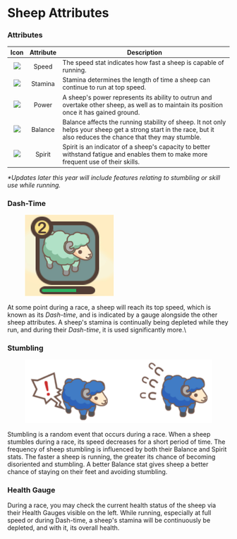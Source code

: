 # Sheep Attributes

### **Attributes**

|                          Icon                          | Attribute | Description                                                                                                                                                        |
| :----------------------------------------------------: | :-------: | ------------------------------------------------------------------------------------------------------------------------------------------------------------------ |
|     ![](../../.gitbook/assets/icon\_st\_speed.png)     |   Speed   | The speed stat indicates how fast a sheep is capable of running.                                                                                                   |
| ![](<../../.gitbook/assets/icon\_st\_stamina (1).png>) |  Stamina  | Stamina determines the length of time a sheep can continue to run at top speed.                                                                                    |
|     ![](../../.gitbook/assets/icon\_st\_power.png)     |   Power   | A sheep's power represents its ability to outrun and overtake other sheep, as well as to maintain its position once it has gained ground.                          |
|    ![](../../.gitbook/assets/icon\_st\_balance.png)    |  Balance  | Balance affects the running stability of sheep. It not only helps your sheep get a strong start in the race, but it also reduces the chance that they may stumble. |
|   ![](../../.gitbook/assets/icon\_st\_mentality.png)   |   Spirit  | Spirit is an indicator of a sheep's capacity to better withstand fatigue and enables them to make more frequent use of their skills.                               |

_\*Updates later this year will include features relating to stumbling or skill use while running._



### **Dash-Time**

<figure><img src="../../.gitbook/assets/Sheepfarm_Guidebook_Stamina.PNG" alt=""><figcaption></figcaption></figure>

At some point during a race, a sheep will reach its top speed, which is known as its _Dash-time_, and is indicated by a gauge alongside the other sheep attributes. A sheep's stamina is continually being depleted while they run, and during their _Dash-time_, it is used significantly more.\




### Stumbling

<figure><img src="../../.gitbook/assets/Untitled.png" alt=""><figcaption></figcaption></figure>

Stumbling is a random event that occurs during a race. When a sheep stumbles during a race, its speed decreases for a short period of time. The frequency of sheep stumbling is influenced by both their Balance and Spirit stats. The faster a sheep is running, the greater its chance of becoming disoriented and stumbling. A better Balance stat gives sheep a better chance of staying on their feet and avoiding stumbling.



### Health Gauge

During a race, you may check the current health status of the sheep via their Health Gauges visible on the left. While running, especially at full speed or during Dash-time, a sheep's stamina will be continuously be depleted, and with it, its overall health.
